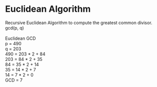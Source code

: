 Euclidean Algorithm
=======================

Recursive Euclidean Algorithm to compute the greatest common divisor.<br>
gcd(p, q)<br>
<br>
Euclidean GCD<br>
p = 490<br>
q = 203<br>
490 = 203 * 2 + 84<br>
203 = 84 * 2 + 35<br>
84 = 35 * 2 + 14<br>
35 = 14 * 2 + 7<br>
14 = 7 * 2 + 0<br>
GCD = 7
